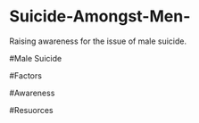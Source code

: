 # Suicide-Amongst-Men-
Raising awareness for the issue of male suicide. 


#Male Suicide





#Factors




#Awareness




#Resuorces